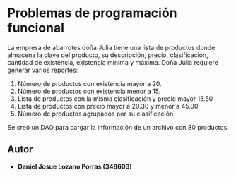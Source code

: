 # Problemas de programación funcional

La empresa de abarrotes doña Julia tiene una lista de productos donde almacena la clave del producto, su descripción, precio, clasificación, cantidad de existencia, existencia mínima y máxima. Doña Julia requiere generar varios reportes:

1) Número de productos con existencia mayor a 20.
2) Número de productos con existencia menor a 15.
3) Lista de productos con la misma clasificación y precio mayor 15.50
4) Lista de productos con precio mayor a 20.30 y menor a 45.00
5) Número de productos agrupados por su clasificación

Se creó un DAO para cargar la información de un archivo con 80 productos.

## Autor

* **Daniel Josue Lozano Porras (348603)**
